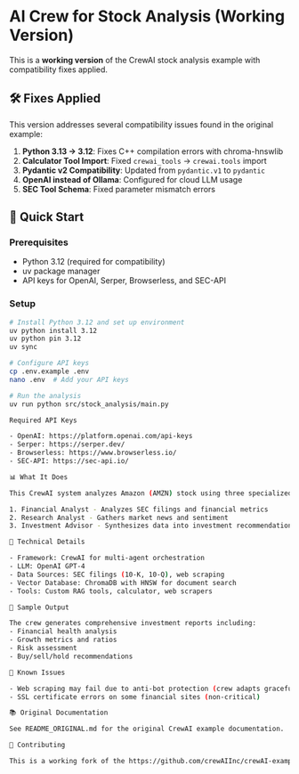 # AI Crew for Stock Analysis (Working Version)

  This is a **working version** of the CrewAI stock analysis example with compatibility fixes applied.

  ## 🛠️ Fixes Applied

  This version addresses several compatibility issues found in the original example:

  1. **Python 3.13 → 3.12**: Fixes C++ compilation errors with chroma-hnswlib
  2. **Calculator Tool Import**: Fixed `crewai_tools` → `crewai.tools` import
  3. **Pydantic v2 Compatibility**: Updated from `pydantic.v1` to `pydantic`
  4. **OpenAI instead of Ollama**: Configured for cloud LLM usage
  5. **SEC Tool Schema**: Fixed parameter mismatch errors

  ## 🚀 Quick Start

  ### Prerequisites
  - Python 3.12 (required for compatibility)
  - uv package manager
  - API keys for OpenAI, Serper, Browserless, and SEC-API

  ### Setup
  ```bash
  # Install Python 3.12 and set up environment
  uv python install 3.12
  uv python pin 3.12
  uv sync

  # Configure API keys
  cp .env.example .env
  nano .env  # Add your API keys

  # Run the analysis
  uv run python src/stock_analysis/main.py

  Required API Keys

  - OpenAI: https://platform.openai.com/api-keys
  - Serper: https://serper.dev/
  - Browserless: https://www.browserless.io/
  - SEC-API: https://sec-api.io/

  📊 What It Does

  This CrewAI system analyzes Amazon (AMZN) stock using three specialized AI agents:

  1. Financial Analyst - Analyzes SEC filings and financial metrics
  2. Research Analyst - Gathers market news and sentiment
  3. Investment Advisor - Synthesizes data into investment recommendations

  🔧 Technical Details

  - Framework: CrewAI for multi-agent orchestration
  - LLM: OpenAI GPT-4
  - Data Sources: SEC filings (10-K, 10-Q), web scraping
  - Vector Database: ChromaDB with HNSW for document search
  - Tools: Custom RAG tools, calculator, web scrapers

  📝 Sample Output

  The crew generates comprehensive investment reports including:
  - Financial health analysis
  - Growth metrics and ratios
  - Risk assessment
  - Buy/sell/hold recommendations

  🐛 Known Issues

  - Web scraping may fail due to anti-bot protection (crew adapts gracefully)
  - SSL certificate errors on some financial sites (non-critical)

  📚 Original Documentation

  See README_ORIGINAL.md for the original CrewAI example documentation.

  🤝 Contributing

  This is a working fork of the https://github.com/crewAIInc/crewAI-examples repository with fixes applied for real-world usage.
